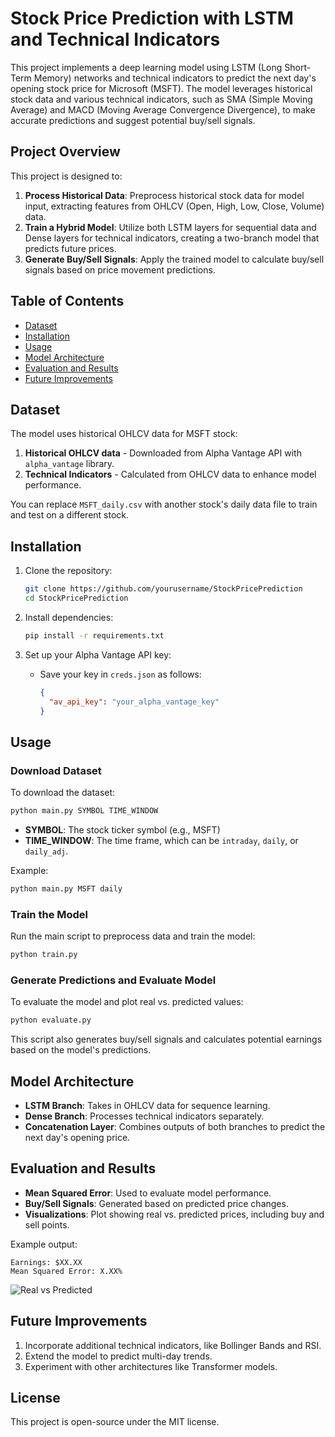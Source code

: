 # Stock Price Prediction with LSTM and Technical Indicators

This project implements a deep learning model using LSTM (Long Short-Term Memory) networks and technical indicators to predict the next day's opening stock price for Microsoft (MSFT). The model leverages historical stock data and various technical indicators, such as SMA (Simple Moving Average) and MACD (Moving Average Convergence Divergence), to make accurate predictions and suggest potential buy/sell signals.

## Project Overview

This project is designed to:
1. **Process Historical Data**: Preprocess historical stock data for model input, extracting features from OHLCV (Open, High, Low, Close, Volume) data.
2. **Train a Hybrid Model**: Utilize both LSTM layers for sequential data and Dense layers for technical indicators, creating a two-branch model that predicts future prices.
3. **Generate Buy/Sell Signals**: Apply the trained model to calculate buy/sell signals based on price movement predictions.

## Table of Contents
- [Dataset](#dataset)
- [Installation](#installation)
- [Usage](#usage)
- [Model Architecture](#model-architecture)
- [Evaluation and Results](#evaluation-and-results)
- [Future Improvements](#future-improvements)

## Dataset

The model uses historical OHLCV data for MSFT stock:
1. **Historical OHLCV data** - Downloaded from Alpha Vantage API with `alpha_vantage` library.
2. **Technical Indicators** - Calculated from OHLCV data to enhance model performance.

You can replace `MSFT_daily.csv` with another stock's daily data file to train and test on a different stock.

## Installation

1. Clone the repository:
   ```bash
   git clone https://github.com/yourusername/StockPricePrediction
   cd StockPricePrediction
   ```

2. Install dependencies:
   ```bash
   pip install -r requirements.txt
   ```

3. Set up your Alpha Vantage API key:
   - Save your key in `creds.json` as follows:
     ```json
     {
       "av_api_key": "your_alpha_vantage_key"
     }
     ```

## Usage

### Download Dataset

To download the dataset:
```bash
python main.py SYMBOL TIME_WINDOW
```
- **SYMBOL**: The stock ticker symbol (e.g., MSFT)
- **TIME_WINDOW**: The time frame, which can be `intraday`, `daily`, or `daily_adj`.

Example:
```bash
python main.py MSFT daily
```

### Train the Model

Run the main script to preprocess data and train the model:
```bash
python train.py
```

### Generate Predictions and Evaluate Model

To evaluate the model and plot real vs. predicted values:
```bash
python evaluate.py
```

This script also generates buy/sell signals and calculates potential earnings based on the model's predictions.

## Model Architecture

- **LSTM Branch**: Takes in OHLCV data for sequence learning.
- **Dense Branch**: Processes technical indicators separately.
- **Concatenation Layer**: Combines outputs of both branches to predict the next day's opening price.

## Evaluation and Results

- **Mean Squared Error**: Used to evaluate model performance.
- **Buy/Sell Signals**: Generated based on predicted price changes.
- **Visualizations**: Plot showing real vs. predicted prices, including buy and sell points.

Example output:
```plaintext
Earnings: $XX.XX
Mean Squared Error: X.XX%
```

![Real vs Predicted](example_plot.png)

## Future Improvements

1. Incorporate additional technical indicators, like Bollinger Bands and RSI.
2. Extend the model to predict multi-day trends.
3. Experiment with other architectures like Transformer models.

## License

This project is open-source under the MIT license.
